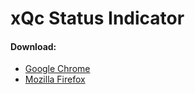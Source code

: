 # xQc Status Indicator
#### Download:
- [Google Chrome](https://chromewebstore.google.com/detail/xqc-status-indicator/offegolfbiigompmobihmncgmajnmdmg)
- [Mozilla Firefox](https://addons.mozilla.org/en-US/firefox/addon/xqc-status-indicator/)
